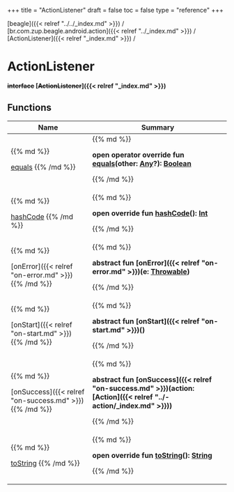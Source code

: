 +++
title = "ActionListener"
draft = false
toc = false
type = "reference"
+++

[beagle]({{< relref "../../_index.md" >}}) / [br.com.zup.beagle.android.action]({{< relref "../_index.md" >}}) / [ActionListener]({{< relref "_index.md" >}}) / 



# ActionListener  
  <b>~~interface~~ [~~ActionListener~~]({{< relref "_index.md" >}})</b>   


## Functions  
<table>
  
<thead>
<tr>
<th>
Name  
</th>
<th>
Summary  
</th>
  
</tr>
</thead>
<tbody>
<tr>
<td>
{{% md %}}

[equals](https://kotlinlang.org/api/latest/jvm/stdlib/kotlin/-any/equals.html)
{{% /md %}}
</td>
<td>
{{% md %}}

  
<b>open operator override fun [equals](https://kotlinlang.org/api/latest/jvm/stdlib/kotlin/-any/equals.html)(other: [Any](https://kotlinlang.org/api/latest/jvm/stdlib/kotlin/-any/index.html)?): [Boolean](https://kotlinlang.org/api/latest/jvm/stdlib/kotlin/-boolean/index.html)</b>  



{{% /md %}}
</td>
</tr>

<tr>
<td>
{{% md %}}

[hashCode](https://kotlinlang.org/api/latest/jvm/stdlib/kotlin/-any/hash-code.html)
{{% /md %}}
</td>
<td>
{{% md %}}

  
<b>open override fun [hashCode](https://kotlinlang.org/api/latest/jvm/stdlib/kotlin/-any/hash-code.html)(): [Int](https://kotlinlang.org/api/latest/jvm/stdlib/kotlin/-int/index.html)</b>  



{{% /md %}}
</td>
</tr>

<tr>
<td>
{{% md %}}

[onError]({{< relref "on-error.md" >}})
{{% /md %}}
</td>
<td>
{{% md %}}

  
<b>abstract fun [onError]({{< relref "on-error.md" >}})(e: [Throwable](https://kotlinlang.org/api/latest/jvm/stdlib/kotlin/-throwable/index.html))</b>  



{{% /md %}}
</td>
</tr>

<tr>
<td>
{{% md %}}

[onStart]({{< relref "on-start.md" >}})
{{% /md %}}
</td>
<td>
{{% md %}}

  
<b>abstract fun [onStart]({{< relref "on-start.md" >}})()</b>  



{{% /md %}}
</td>
</tr>

<tr>
<td>
{{% md %}}

[onSuccess]({{< relref "on-success.md" >}})
{{% /md %}}
</td>
<td>
{{% md %}}

  
<b>abstract fun [onSuccess]({{< relref "on-success.md" >}})(action: [Action]({{< relref "../-action/_index.md" >}}))</b>  



{{% /md %}}
</td>
</tr>

<tr>
<td>
{{% md %}}

[toString](https://kotlinlang.org/api/latest/jvm/stdlib/kotlin/-any/to-string.html)
{{% /md %}}
</td>
<td>
{{% md %}}

  
<b>open override fun [toString](https://kotlinlang.org/api/latest/jvm/stdlib/kotlin/-any/to-string.html)(): [String](https://kotlinlang.org/api/latest/jvm/stdlib/kotlin/-string/index.html)</b>  



{{% /md %}}
</td>
</tr>

</tbody>
</table>

